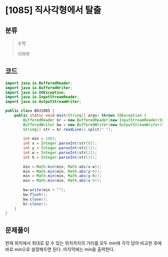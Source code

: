 # [1085] 직사각형에서 탈출

## 분류
> 수학
>
> 기하학

## 코드
```java
import java.io.BufferedReader;
import java.io.BufferedWriter;
import java.io.IOException;
import java.io.InputStreamReader;
import java.io.OutputStreamWriter;

public class BOJ1085 {
	public static void main(String[] args) throws IOException {
		BufferedReader br = new BufferedReader(new InputStreamReader(System.in));
		BufferedWriter bw = new BufferedWriter(new OutputStreamWriter(System.out));
		String[] str = br.readLine().split(" ");
		
		int min = 1001;
		int x = Integer.parseInt(str[0]);
		int y = Integer.parseInt(str[1]);
		int w = Integer.parseInt(str[2]);
		int h = Integer.parseInt(str[3]);
		
		min = Math.min(min, Math.abs(x-w));
		min = Math.min(min, Math.abs(y-0));
		min = Math.min(min, Math.abs(y-h));
		min = Math.min(min, Math.abs(x-0));
	
		bw.write(min + "");
		bw.flush();
		bw.close();
		br.close();
	}
}
```

## 문제풀이

현재 위치에서 최대로 갈 수 있는 위치까지의 거리를 모두 min에 각각 담아 비교한 후에 바로 min으로 설정해두면 된다. 마지막에는 min을 출력한다.